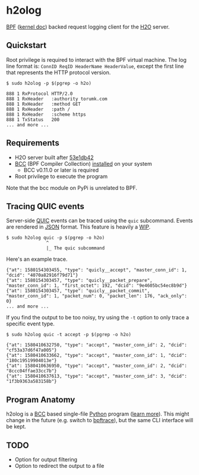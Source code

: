 # h2olog

[BPF](https://www.kernel.org/doc/html/latest/bpf/index.html) ([kernel doc](https://www.kernel.org/doc/Documentation/networking/filter.txt)) backed request logging client for the [H2O](https://github.com/h2o/h2o) server.

## Quickstart

Root privilege is required to interact with the BPF virtual machine.
The log line format is: `ConnID ReqID HeaderName HeaderValue`, except the first line that represents the HTTP protocol version.

```
$ sudo h2olog -p $(pgrep -o h2o)

888 1 RxProtocol HTTP/2.0
888 1 RxHeader   :authority torumk.com
888 1 RxHeader   :method GET
888 1 RxHeader   :path /
888 1 RxHeader   :scheme https
888 1 TxStatus   200
... and more ...
```

## Requirements

- H2O server built after [53e1db42](https://github.com/h2o/h2o/commit/53e1db428772460534191d1c35c79a6dd94e021f)
- [BCC](https://iovisor.github.io/bcc/) (BPF Compiler Collection) [installed](https://github.com/iovisor/bcc/blob/master/INSTALL.md) on your system
  - BCC v0.11.0 or later is required
- Root privilege to execute the program

Note that the bcc module on PyPi is unrelated to BPF.

## Tracing QUIC events

Server-side [QUIC](https://en.wikipedia.org/wiki/QUIC) events can be traced using the `quic` subcommand.
Events are rendered in [JSON](https://en.wikipedia.org/wiki/JSON) format.
This feature is heavily a [WIP](https://en.wikipedia.org/wiki/Work_in_process).

```
$ sudo h2olog quic -p $(pgrep -o h2o)
               ^
               |_ The quic subcommand
```

Here's an example trace.

```
{"at": 1580154303455, "type": "quicly__accept", "master_conn_id": 1, "dcid": "4070a82916f79d71"}
{"at": 1580154303457, "type": "quicly__packet_prepare", "master_conn_id": 1, "first_octet": 192, "dcid": "9e4605bc54ec8b9d"}
{"at": 1580154303457, "type": "quicly__packet_commit", "master_conn_id": 1, "packet_num": 0, "packet_len": 176, "ack_only": 0}
... and more ...
```

If you find the output to be too noisy, try using the `-t` option to only trace a specific event type.

```
$ sudo h2olog quic -t accept -p $(pgrep -o h2o)

{"at": 1580410632750, "type": "accept", "master_conn_id": 2, "dcid": "cf53a37d6f47a005"}
{"at": 1580410633662, "type": "accept", "master_conn_id": 1, "dcid": "180c19519904013e"}
{"at": 1580410636950, "type": "accept", "master_conn_id": 2, "dcid": "8ccc04ffae33cc7b"}
{"at": 1580410637613, "type": "accept", "master_conn_id": 3, "dcid": "1f3b9363a583158b"}
```

## Program Anatomy

h2olog is a [BCC](https://github.com/iovisor/bcc) based single-file [Python](https://www.python.org/) program ([learn more](https://github.com/iovisor/bcc/blob/master/docs/reference_guide.md#bcc-python)).
This might change in the future (e.g. switch to [bpftrace](https://github.com/iovisor/bpftrace)), but the same CLI interface will be kept.

## TODO

- Option for output filtering
- Option to redirect the output to a file
